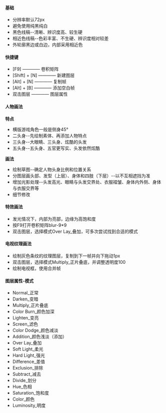 #### 基础
- 分辨率默认72px
- 避免使用纯黑纯白
- 黑色线稿--清晰、辨识度高、较生硬
- 相近色线稿--色彩丰富、不生硬、辨识度相对较差
- 外轮廓黑边或白边，内部采用相近色

#### 快捷键  
- [F9] ———— 卷积矩阵
- [Shift] + [N] ———— 新建图层
- [Alt] + [N] ———— 复制帧
- [Alt] + [B] ———— 添加空白帧
- 双击图层 ———— 图层属性

#### 人物画法
**特点**
- 横版游戏角色一般是侧身45°
- 二头身--先绘制素体、再添加人物特点
- 三头身--大眼睛、三头身、炫酷的头发
- 五头身--五头身、五官更写实、头发依然炫酷

**画法**
- 绘制草图--确定人物头身比例和位置关系
- 分图层画头部、发型（上层）、身体和四肢（下层）--以不互相遮挡为准
- 增加光影处理--头发高光、眼睛与头发交界处、衣服褶皱、身体内外侧、身体与衣服交界等
- 细节修改

#### 特效画法
- 发光情况下，内部为亮部，边缘为高饱和度
- 按F9打开卷积矩阵blur-9*9
- 双击图层，选择模式Over Lay_叠加，可多次尝试找到合适的模式

#### 电视纹理画法
- 绘制灰色条纹的纹理图层，复制到下一帧并向下拖动1px
- 双击图层，选择模式Multiply_正片叠底，并调整透明度100
- 绘制电视框，使用合并帧

#### 图层属性-模式
- Normal_正常
- Darken_变暗
- Multiply_正片叠底
- Color Burn_颜色加深
- Lighten_变亮
- Screen_滤色
- Color Dodge_颜色减淡
- Addition_颜色浅淡（添加）
- Over Lay_叠加
- Soft Light_柔光
- Hard Light_强光
- Difference_差值
- Exclusion_排除
- Subtract_减去
- Divide_划分
- Hue_色相
- Saturation_饱和度
- Color_颜色
- Luminosity_明度

